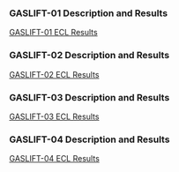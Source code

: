 
### GASLIFT-01 Description and Results

[GASLIFT-01 ECL Results](plots/GASLIFT-01-ECL.md) 


### GASLIFT-02 Description and Results

[GASLIFT-02 ECL Results](plots/GASLIFT-02-ECL.md) 


### GASLIFT-03 Description and Results

[GASLIFT-03 ECL Results](plots/GASLIFT-03-ECL.md) 


### GASLIFT-04 Description and Results

[GASLIFT-04 ECL Results](plots/GASLIFT-04-ECL.md) 

